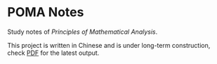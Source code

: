 # POMA Notes

Study notes of *Principles of Mathematical Analysis*.

This project is written in Chinese and is under long-term construction, check [PDF](./out/poma-notes.pdf) for the latest output.
